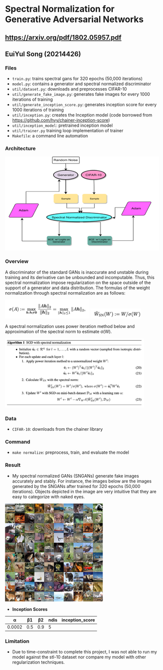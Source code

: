 # Spectral Normalization for Generative Adversarial Networks
## https://arxiv.org/pdf/1802.05957.pdf
## EuiYul Song (20214426)

### Files
* ```train.py```: trains spectral gans for 320 epochs (50,000 iterations)
* ```model.py```: contains a generator and spectral normalized discriminator
* ```util/dataset.py```: downloads and preprocesses CIFAR-10
* ```util/generate_fake_image.py```: generates fake images for every 1000 iterations of training
* ```util/generate_inception_score.py```: generates inception score for every 1000 iterations of training
* ```util/inception.py```: creates the Inception model (code borrowed from https://github.com/hvy/chainer-inception-score)
* ```util/inception_model```: pretrained inception model 
* ```util/trainer.py``` training loop implementation of trainer
* ```Makefile```: a command line automation
### Architecture
![](images/architecture.png)

### Overview
A discriminator of the standard GANs is inaccurate and unstable during training and its derivative can be unbounded and incomputable. Thus, this spectral normalization impose regularization on the space outside of the support of a generator and data distribution. The formulas of the weight normalization through spectral normalization are as follows:

![](images/img.png)
![](images/img_1.png)

A spectral normalization uses power iteration method below and approximation of the spectral norm to estimate σ(W).

![](images/img_2.png)

### Data
* ```CIFAR-10```: downloads from the chainer library

### Command
* ```make normalize```: preprocess, train, and evaluate the model

### Result

* My spectral normalized GANs (SNGANs) generate fake images accurately and stably. For instance, the images below are the images generated by the SNGANs after trained for 320 epochs (50,000 iterations). Objects depicted in the image are very intuitive that they are easy to categorize with naked eyes.

![](images/result.png)


* **Inception Scores**

α | β1 | β2 | ndis | inception_score |
--- | --- | --- | --- | --- |
0.0002 | 0.5 | 0.9 | 5 | |
### Limitation
* Due to time-constraint to complete this project, I was not able to run my model against the stl-10 dataset nor compare my model with other regularization techniques.